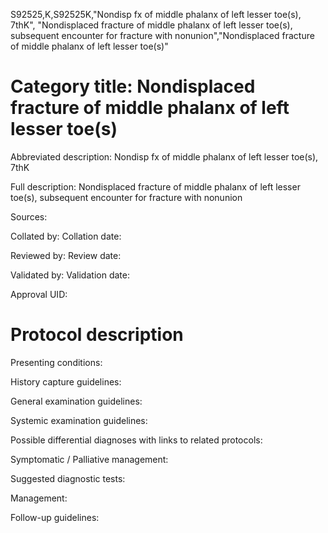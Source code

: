 S92525,K,S92525K,"Nondisp fx of middle phalanx of left lesser toe(s), 7thK", "Nondisplaced fracture of middle phalanx of left lesser toe(s), subsequent encounter for fracture with nonunion","Nondisplaced fracture of middle phalanx of left lesser toe(s)"
# Category title: Nondisplaced fracture of middle phalanx of left lesser toe(s)

Abbreviated description: Nondisp fx of middle phalanx of left lesser toe(s), 7thK

Full description: Nondisplaced fracture of middle phalanx of left lesser toe(s), subsequent encounter for fracture with nonunion

Sources:

Collated by:
Collation date:

Reviewed by:
Review date:

Validated by:
Validation date:

Approval UID:

# Protocol description

Presenting conditions:

History capture guidelines:

General examination guidelines:

Systemic examination guidelines:

Possible differential diagnoses with links to related protocols:

Symptomatic / Palliative management:

Suggested diagnostic tests:

Management:

Follow-up guidelines:
